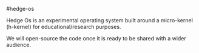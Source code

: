 #hedge-os

Hedge Os is an experimental operating system built around a micro-kernel (h-kernel) for educational/research purposes.

We will open-source the code once it is ready to be shared with a wider audience.
